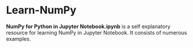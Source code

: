 # Learn-NumPy
**NumPy for Python in Jupyter Notebook.ipynb** is a self explanatory resource for learning NumPy in Jupyter Notebook. It consists of numerous examples.



